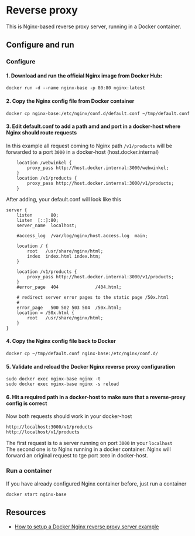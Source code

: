 # Reverse proxy
This is Nginx-based reverse proxy server, running in a Docker container.

## Configure and run
### Configure
#### 1. Download and run the official Nginx image from Docker Hub:
```
docker run -d --name nginx-base -p 80:80 nginx:latest
```
#### 2. Copy the Nginx config file from Docker container
```
docker cp nginx-base:/etc/nginx/conf.d/default.conf ~/tmp/default.conf
```

#### 3. Edit default.conf to add a path amd and port in a docker-host where Nginx should route requests
In this example all request coming to Nginx path `/v1/products` will be forwarded to a port `3000` in a docker-host (host.docker.internal)
```
    location /webwinkel {
        proxy_pass http://host.docker.internal:3000/webwinkel;
    }
    location /v1/products {
        proxy_pass http://host.docker.internal:3000/v1/products;
    }
```
After adding, your default.conf will look like this
```
server {
    listen       80;
    listen  [::]:80;
    server_name  localhost;

    #access_log  /var/log/nginx/host.access.log  main;

    location / {
        root   /usr/share/nginx/html;
        index  index.html index.htm;
    }

    location /v1/products {
        proxy_pass http://host.docker.internal:3000/v1/products;
    }
    #error_page  404              /404.html;

    # redirect server error pages to the static page /50x.html
    #
    error_page   500 502 503 504  /50x.html;
    location = /50x.html {
        root   /usr/share/nginx/html;
    }
}
```
#### 4. Copy the Nginx config file back to Docker
```
docker cp ~/tmp/default.conf nginx-base:/etc/nginx/conf.d/
```
#### 5. Validate and reload the Docker Nginx reverse proxy configuration
```
sudo docker exec nginx-base nginx -t
sudo docker exec nginx-base nginx -s reload
```
#### 6. Hit a required path in a docker-host to make sure that a reverse-proxy config is correct
Now both requests should work in your docker-host
```
http://localhost:3000/v1/products
http://localhost/v1/products
```
The first request is to a server running on port `3000` in your `localhost` <br/>
The second one is to Nginx running in a docker container. Nginx will forward an original request to tge port `3000` in docker-host.

### Run a container
If you have already configured Nginx container before, just run a container
```
docker start nginx-base
```
## Resources
* [How to setup a Docker Nginx reverse proxy server example](https://www.theserverside.com/blog/Coffee-Talk-Java-News-Stories-and-Opinions/Docker-Nginx-reverse-proxy-setup-example)

